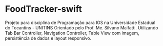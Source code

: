 # FoodTracker-swift
Projeto para disciplina de Programação para IOS na Universidade Estadual do Tocantins - UNITINS
Orientado pelo Prof. Me. Silvano Malfatti. 
Utilizando Tab Bar Controller, Navigation Controller, Table View com imagem, persistência de dados e layout responsivo. 
